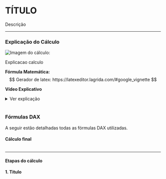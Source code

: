 # **TÍTULO**  
Descrição

---

### **Explicação do Cálculo**  
![Imagem do cálculo: ](link_img)

Explicacao calculo 

**Fórmula Matemática:**  
$$
Gerador de latex: https://latexeditor.lagrida.com/#google_vignette
$$



**Vídeo Explicativo**

<details>
  <summary>Ver explicação</summary>
  
  <iframe width="560" height="315" src="LINK_VIDEO" 
  frameborder="0" allow="accelerometer; autoplay; clipboard-write; encrypted-media; gyroscope; picture-in-picture" allowfullscreen></iframe>
</details>
</br>


### **Fórmulas DAX**
A seguir estão detalhadas todas as fórmulas DAX utilizadas.


#### Cálculo final
```dax

```

---
#### Etapas do cálculo
**1. Titulo**  

```dax

```


